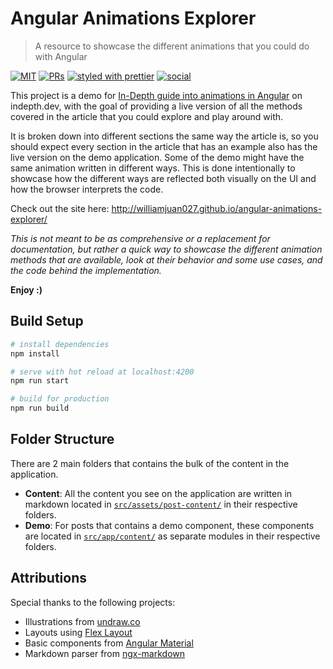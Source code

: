 # Angular Animations Explorer

> A resource to showcase the different animations that you could do with Angular

[![MIT](https://img.shields.io/packagist/l/doctrine/orm.svg?style=for-the-badge)]()
[![PRs](https://img.shields.io/badge/PRs-welcome-brightgreen.svg?style=for-the-badge)]()
[![styled with prettier](https://img.shields.io/badge/styled_with-prettier-ff69b4.svg?style=for-the-badge)](https://github.com/prettier/prettier)
[![social](https://img.shields.io/twitter/follow/williamjuan27?color=%23249FEC&label=follow%20me&logo=twitter&style=for-the-badge)](https://twitter.com/williamjuan27)

This project is a demo for [In-Depth guide into animations in Angular](https://indepth.dev/in-depth-guide-into-animations-in-angular) on indepth.dev, with the goal of providing a live version of all the methods covered in the article that you could explore and play around with.

It is broken down into different sections the same way the article is, so you should expect every section in the article that has an example also has the live version on the demo application. Some of the demo might have the same animation written in different ways. This is done intentionally to showcase how the different ways are reflected both visually on the UI and how the browser interprets the code.

Check out the site here: http://williamjuan027.github.io/angular-animations-explorer/

_This is not meant to be as comprehensive or a replacement for documentation, but rather a quick way to showcase the different animation methods that are available, look at their behavior and some use cases, and the code behind the implementation._

**Enjoy :)**

## Build Setup

```bash
# install dependencies
npm install

# serve with hot reload at localhost:4200
npm run start

# build for production
npm run build
```

## Folder Structure

There are 2 main folders that contains the bulk of the content in the application.

- **Content**: All the content you see on the application are written in markdown located in [`src/assets/post-content/`](src/assets/post-content) in their respective folders.
- **Demo**: For posts that contains a demo component, these components are located in [`src/app/content/`](src/app/content/) as separate modules in their respective folders.

## Attributions

Special thanks to the following projects:

- Illustrations from [undraw.co](https://undraw.co)
- Layouts using [Flex Layout](https://github.com/angular/flex-layout)
- Basic components from [Angular Material](https://material.angular.io/)
- Markdown parser from [ngx-markdown](https://github.com/jfcere/ngx-markdown)
